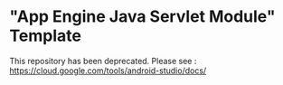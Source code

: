 "App Engine Java Servlet Module" Template
===========================================

This repository has been deprecated. Please see : https://cloud.google.com/tools/android-studio/docs/
